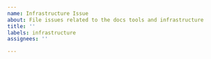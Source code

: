 ```yaml
---
name: Infrastructure Issue
about: File issues related to the docs tools and infrastructure
title: ''
labels: infrastructure
assignees: ''

---
```


<!-- If this is a request for new capabilities or features please add the `Enhancement` label. -->

<!-- If this is reporting an issue with existing tools please add the `Bug` label. -->
